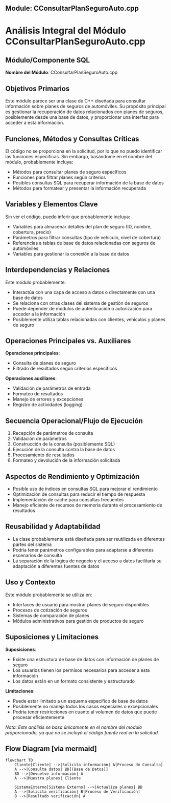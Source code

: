 ## Module: CConsultarPlanSeguroAuto.cpp
# Análisis Integral del Módulo CConsultarPlanSeguroAuto.cpp

## Módulo/Componente SQL
**Nombre del Módulo**: CConsultarPlanSeguroAuto.cpp

## Objetivos Primarios
Este módulo parece ser una clase de C++ diseñada para consultar información sobre planes de seguros de automóviles. Su propósito principal es gestionar la recuperación de datos relacionados con planes de seguros, posiblemente desde una base de datos, y proporcionar una interfaz para acceder a esta información.

## Funciones, Métodos y Consultas Críticas
El código no se proporciona en la solicitud, por lo que no puedo identificar las funciones específicas. Sin embargo, basándome en el nombre del módulo, probablemente incluya:
- Métodos para consultar planes de seguro específicos
- Funciones para filtrar planes según criterios
- Posibles consultas SQL para recuperar información de la base de datos
- Métodos para formatear y presentar la información recuperada

## Variables y Elementos Clave
Sin ver el código, puedo inferir que probablemente incluya:
- Variables para almacenar detalles del plan de seguro (ID, nombre, cobertura, precio)
- Parámetros para filtrar consultas (tipo de vehículo, nivel de cobertura)
- Referencias a tablas de base de datos relacionadas con seguros de automóviles
- Variables para gestionar la conexión a la base de datos

## Interdependencias y Relaciones
Este módulo probablemente:
- Interactúa con una capa de acceso a datos o directamente con una base de datos
- Se relaciona con otras clases del sistema de gestión de seguros
- Puede depender de módulos de autenticación o autorización para acceder a la información
- Posiblemente utiliza tablas relacionadas con clientes, vehículos y planes de seguro

## Operaciones Principales vs. Auxiliares
**Operaciones principales**:
- Consulta de planes de seguro
- Filtrado de resultados según criterios específicos

**Operaciones auxiliares**:
- Validación de parámetros de entrada
- Formateo de resultados
- Manejo de errores y excepciones
- Registro de actividades (logging)

## Secuencia Operacional/Flujo de Ejecución
1. Recepción de parámetros de consulta
2. Validación de parámetros
3. Construcción de la consulta (posiblemente SQL)
4. Ejecución de la consulta contra la base de datos
5. Procesamiento de resultados
6. Formateo y devolución de la información solicitada

## Aspectos de Rendimiento y Optimización
- Posible uso de índices en consultas SQL para mejorar el rendimiento
- Optimización de consultas para reducir el tiempo de respuesta
- Implementación de caché para consultas frecuentes
- Manejo eficiente de recursos de memoria durante el procesamiento de resultados

## Reusabilidad y Adaptabilidad
- La clase probablemente está diseñada para ser reutilizada en diferentes partes del sistema
- Podría tener parámetros configurables para adaptarse a diferentes escenarios de consulta
- La separación de la lógica de negocio y el acceso a datos facilitaría su adaptación a diferentes fuentes de datos

## Uso y Contexto
Este módulo probablemente se utiliza en:
- Interfaces de usuario para mostrar planes de seguro disponibles
- Procesos de cotización de seguros
- Sistemas de comparación de planes
- Módulos administrativos para gestión de productos de seguro

## Suposiciones y Limitaciones
**Suposiciones**:
- Existe una estructura de base de datos con información de planes de seguro
- Los usuarios tienen los permisos necesarios para acceder a esta información
- Los datos están en un formato consistente y estructurado

**Limitaciones**:
- Puede estar limitado a un esquema específico de base de datos
- Posiblemente no maneja todos los casos especiales o excepcionales
- Podría tener restricciones en cuanto al volumen de datos que puede procesar eficientemente

*Nota: Este análisis se basa únicamente en el nombre del módulo proporcionado, ya que no se incluyó el código fuente real en la solicitud.*
## Flow Diagram [via mermaid]
```mermaid
flowchart TD
    Cliente[Cliente] -->|Solicita información| A[Proceso de Consulta]
    A -->|Consulta datos| BD[(Base de Datos)]
    BD -->|Devuelve información| A
    A -->|Muestra planes| Cliente
    
    SistemaExterno[Sistema Externo] -->|Actualiza planes| BD
    A -->|Solicita verificación| B[Proceso de Verificación]
    B -->|Resultado verificación| A
```
